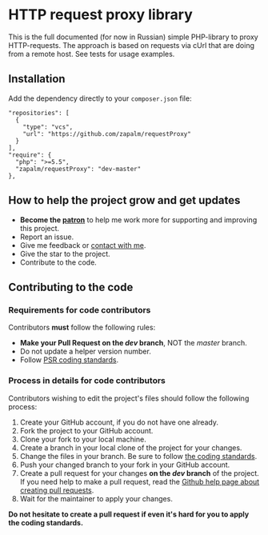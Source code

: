 # HTTP request proxy library
This is the full documented (for now in Russian) simple PHP-library to proxy HTTP-requests.
The approach is based on requests via cUrl that are doing from a remote host.
See tests for usage examples.

## Installation
Add the dependency directly to your `composer.json` file:
```
"repositories": [
  {
    "type": "vcs",
    "url": "https://github.com/zapalm/requestProxy"
  }
],
"require": {
  "php": ">=5.5",
  "zapalm/requestProxy": "dev-master"
},
```

## How to help the project grow and get updates
* **Become the [patron][2]** to help me work more for supporting and improving this project.
* Report an issue.
* Give me feedback or [contact with me][3].
* Give the star to the project.
* Contribute to the code.

## Contributing to the code

### Requirements for code contributors

Contributors **must** follow the following rules:

* **Make your Pull Request on the *dev* branch**, NOT the *master* branch.
* Do not update a helper version number.
* Follow [PSR coding standards][1].

### Process in details for code contributors

Contributors wishing to edit the project's files should follow the following process:

1. Create your GitHub account, if you do not have one already.
2. Fork the project to your GitHub account.
3. Clone your fork to your local machine.
4. Create a branch in your local clone of the project for your changes.
5. Change the files in your branch. Be sure to follow [the coding standards][1].
6. Push your changed branch to your fork in your GitHub account.
7. Create a pull request for your changes **on the *dev* branch** of the project.
   If you need help to make a pull request, read the [Github help page about creating pull requests][4].
8. Wait for the maintainer to apply your changes.

**Do not hesitate to create a pull request if even it's hard for you to apply the coding standards.**

[1]: https://www.php-fig.org/psr/
[2]: https://www.patreon.com/zapalm
[3]: http://zapalm.ru/
[4]: https://help.github.com/articles/about-pull-requests/